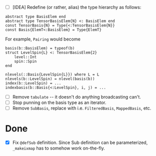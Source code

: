 * [ ] [IDEA] Redefine (or rather, alias) the type hierarchy as follows:
```
abstract type BasisElem end
abstract type TensorBasisElem{N} <: BasisElem end
const TensorBasis{N} = Type{<:TensorBasisElem{N}}
const Basis{ElemT<:BasisElem} = Type{ElemT}
```
For example, `Pairing` would become
```
basis(b::BasisElem) = typeof(b)
struct LevelSpin{L} <: TensorBasisElem{2}
    level::Int
    spin::Spin
end

nlevels(::Basis{LevelSpin{L}}) where L = L
nlevels(b::LevelSpin) = nlevel(basis(b))
index(b::LevelSpin) = ...
indexbasis(b::Basis{<:LevelSpin}, i, j) = ...
```
* [ ] Remove `tabulate` -- it doesn't do anything broadcasting can't.
* [ ] Stop punning on the basis type as an iterator.
* [ ] Remove `SubBasis`, replace with i.e. `FilteredBasis`, `MappedBasis`, etc.

# Done
* [x] Fix `@defSub` definition. Since Sub definition can be parameterized, `_makeixmap` has to
  somehow work on-the-fly.

